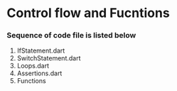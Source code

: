 # Control flow and Fucntions

### Sequence of code file is listed below
1. IfStatement.dart
2. SwitchStatement.dart
3. Loops.dart
4. Assertions.dart
5. Functions